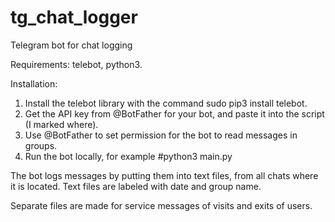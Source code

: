 # tg_chat_logger
Telegram bot for chat logging

Requirements: telebot, python3. 

Installation:
1. Install the telebot library with the command sudo pip3 install telebot.
2. Get the API key from @BotFather for your bot, and paste it into the script (I marked where).
3. Use @BotFather to set permission for the bot to read messages in groups.
4. Run the bot locally, for example #python3 main.py


The bot logs messages by putting them into text files, from all chats where it is located. Text files are labeled with date and group name.

Separate files are made for service messages of visits and exits of users. 
